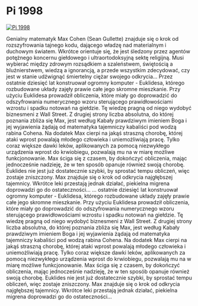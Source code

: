 Pi 1998 
=============
[![Pi 1998 ](http://vidos.pl/images/player.gif)](http://vidos.pl/pi-1998)

 Genialny matematyk Max Cohen (Sean Gullette) znajduje się o krok od rozszyfrowania tajnego kodu, dającego władzę nad materialnym i duchowym światem. Wkrótce orientuje się, że jest śledzony przez agentów potężnego koncernu giełdowego i ultraortodoksyjną sektę religijną. Musi wybierać między zdrowym rozsądkiem a szaleństwem, świętością a bluźnierstwem, wiedzą a ignorancją, a przede wszystkim zdecydować, czy jest w stanie udźwignąć śmiertelny ciężar swojego odkrycia... Przez ostatnie dziesięć lat konstruował ogromny komputer - Euklidesa, którego rozbudowane układy zajęły prawie całe jego skromne mieszkanie. Przy użyciu Euklidesa prowadził obliczenia, które miały go doprowadzić do odszyfrowania numerycznego wzoru sterującego prawidłowościami wzrostu i spadku notowań na giełdzie. Tę wiedzę pragną od niego wydobyć biznesmeni z Wall Street. Z drugiej strony liczba absolutna, do której poznania zbliża się Max, jest według Kabały prawdziwym imieniem Boga i jej wyjawienia żądają od matematyka tajemniczy kabaliści pod wodzą rabina Cohena. Na dodatek Max cierpi na jakąś straszną chorobę, której ataki wprost powalają młodego człowieka i uniemożliwiają pracę. Tylko coraz większe dawki leków, aplikowanych za pomocą niezwykłego urządzenia wprost do krwiobiegu, pozwalają mu na w miarę możliwe funkcjonowanie. Max ściga się z czasem, by dokończyć obliczenia, mając jednocześnie nadzieję, że w ten sposób opanuje również swoją chorobę. Euklides nie jest już dostatecznie szybki, by sprostać tempu obliczeń, więc zostaje zniszczony. Max znajduje się o krok od odkrycia najgłębszej tajemnicy. Wkrótce leki przestają jednak działać, piekielna migrena doprowadzi go do ostateczności...   ... ostatnie dziesięć lat konstruował ogromny komputer - Euklidesa, którego rozbudowane układy zajęły prawie całe jego skromne mieszkanie. Przy użyciu Euklidesa prowadził obliczenia, które miały go doprowadzić do odszyfrowania numerycznego wzoru sterującego prawidłowościami wzrostu i spadku notowań na giełdzie. Tę wiedzę pragną od niego wydobyć biznesmeni z Wall Street. Z drugiej strony liczba absolutna, do której poznania zbliża się Max, jest według Kabały prawdziwym imieniem Boga i jej wyjawienia żądają od matematyka tajemniczy kabaliści pod wodzą rabina Cohena. Na dodatek Max cierpi na jakąś straszną chorobę, której ataki wprost powalają młodego człowieka i uniemożliwiają pracę. Tylko coraz większe dawki leków, aplikowanych za pomocą niezwykłego urządzenia wprost do krwiobiegu, pozwalają mu na w miarę możliwe funkcjonowanie. Max ściga się z czasem, by dokończyć obliczenia, mając jednocześnie nadzieję, że w ten sposób opanuje również swoją chorobę. Euklides nie jest już dostatecznie szybki, by sprostać tempu obliczeń, więc zostaje zniszczony. Max znajduje się o krok od odkrycia najgłębszej tajemnicy. Wkrótce leki przestają jednak działać, piekielna migrena doprowadzi go do ostateczności...

